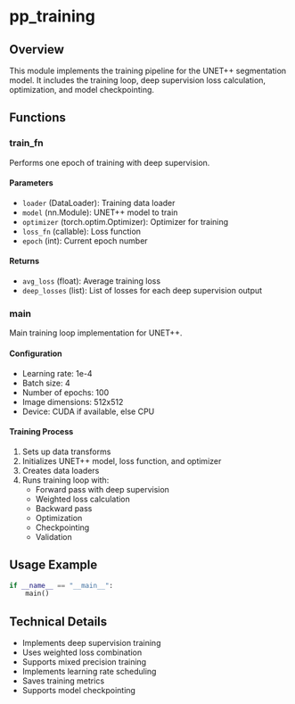 # pp_training

## Overview
This module implements the training pipeline for the UNET++ segmentation model. It includes the training loop, deep supervision loss calculation, optimization, and model checkpointing.

## Functions

### train_fn
Performs one epoch of training with deep supervision.

#### Parameters
- `loader` (DataLoader): Training data loader
- `model` (nn.Module): UNET++ model to train
- `optimizer` (torch.optim.Optimizer): Optimizer for training
- `loss_fn` (callable): Loss function
- `epoch` (int): Current epoch number

#### Returns
- `avg_loss` (float): Average training loss
- `deep_losses` (list): List of losses for each deep supervision output

### main
Main training loop implementation for UNET++.

#### Configuration
- Learning rate: 1e-4
- Batch size: 4
- Number of epochs: 100
- Image dimensions: 512x512
- Device: CUDA if available, else CPU

#### Training Process
1. Sets up data transforms
2. Initializes UNET++ model, loss function, and optimizer
3. Creates data loaders
4. Runs training loop with:
   - Forward pass with deep supervision
   - Weighted loss calculation
   - Backward pass
   - Optimization
   - Checkpointing
   - Validation

## Usage Example
```python
if __name__ == "__main__":
    main()
```

## Technical Details
- Implements deep supervision training
- Uses weighted loss combination
- Supports mixed precision training
- Implements learning rate scheduling
- Saves training metrics
- Supports model checkpointing